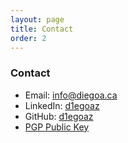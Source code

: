 ```yaml
---
layout: page
title: Contact
order: 2
---
```


### Contact

- Email: [info@diegoa.ca](mailto:info@diegoa.ca)
- LinkedIn: [d1egoaz](https://www.linkedin.com/in/d1egoaz/)
- GitHub: [d1egoaz](https://github.com/d1egoaz)
- [PGP Public Key](./pgp-pub-key.md)
